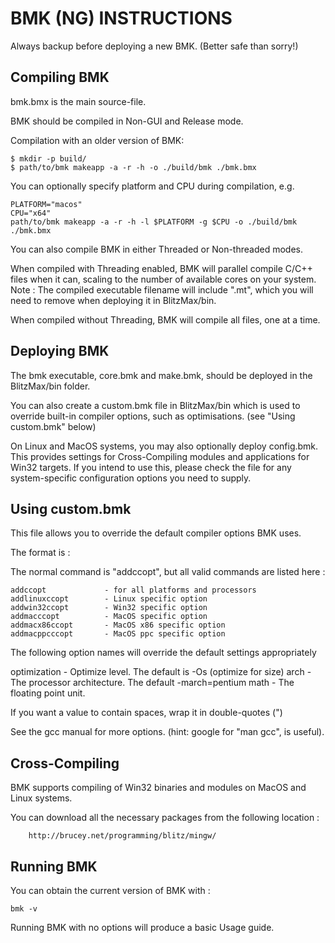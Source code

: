 BMK (NG) INSTRUCTIONS
=====================

Always backup before deploying a new BMK. (Better safe than sorry!)


Compiling BMK
-------------

bmk.bmx is the main source-file.

BMK should be compiled in Non-GUI and Release mode. 

Compilation with an older version of BMK:

    $ mkdir -p build/
    $ path/to/bmk makeapp -a -r -h -o ./build/bmk ./bmk.bmx

You can optionally specify platform and CPU during compilation, e.g. 

    PLATFORM="macos"
    CPU="x64"
    path/to/bmk makeapp -a -r -h -l $PLATFORM -g $CPU -o ./build/bmk ./bmk.bmx

You can also compile BMK in either Threaded or Non-threaded modes.

When compiled with Threading enabled, BMK will parallel compile C/C++ files
when it can, scaling to the number of available cores on your system.
Note : The compiled executable filename will include ".mt", which you will need
to remove when deploying it in BlitzMax/bin.

When compiled without Threading, BMK will compile all files, one at a time.


Deploying BMK
-------------

The bmk executable, core.bmk and make.bmk, should be deployed in the BlitzMax/bin
folder.


You can also create a custom.bmk file in BlitzMax/bin which is used to override built-in
compiler options, such as optimisations. (see "Using custom.bmk" below)


On Linux and MacOS systems, you may also optionally deploy config.bmk. This provides
settings for Cross-Compiling modules and applications for Win32 targets. If you intend
to use this, please check the file for any system-specific configuration options you
need to supply.



Using custom.bmk
----------------

This file allows you to override the default compiler options BMK uses.

The format is :

<command> <name> <value>


The normal command is "addccopt", but all valid commands are listed here :

    addccopt             - for all platforms and processors
    addlinuxccopt        - Linux specific option
    addwin32ccopt        - Win32 specific option
    addmacccopt          - MacOS specific option
    addmacx86ccopt       - MacOS x86 specific option
    addmacppcccopt       - MacOS ppc specific option

The following option names will override the default settings appropriately

 optimization            - Optimize level. The default is -Os (optimize for size)
 arch                    - The processor architecture. The default -march=pentium
 math                    - The floating point unit.


If you want a value to contain spaces, wrap it in double-quotes (")

See the gcc manual for more options. (hint: google for "man gcc", is useful).



Cross-Compiling
---------------

BMK supports compiling of Win32 binaries and modules on MacOS and Linux systems.

You can download all the necessary packages from the following location : 

        http://brucey.net/programming/blitz/mingw/



Running BMK
-----------

You can obtain the current version of BMK with :

    bmk -v


Running BMK with no options will produce a basic Usage guide.

